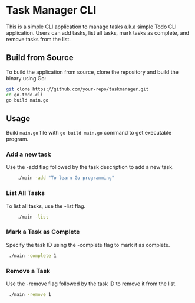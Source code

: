 # Task Manager CLI

This is a simple CLI application to manage tasks a.k.a simple Todo CLI application. Users can add tasks, list all tasks, mark tasks as complete, and remove tasks from the list.

## Build from Source

To build the application from source, clone the repository and build the binary using Go:

```bash
git clone https://github.com/your-repo/taskmanager.git
cd go-todo-cli
go build main.go
```

## Usage

Build `main.go` file with `go build main.go` command to get executable program.

### Add a new task

Use the -add flag followed by the task description to add a new task.

```bash
    ./main -add "To learn Go programming"
```

### List All Tasks

To list all tasks, use the -list flag.

```bash
    ./main -list
```

### Mark a Task as Complete

Specify the task ID using the -complete flag to mark it as complete.

```bash
 ./main -complete 1
```

### Remove a Task

Use the -remove flag followed by the task ID to remove it from the list.

```bash
 ./main -remove 1
```
